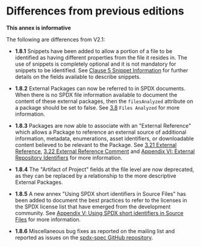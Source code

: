# Differences from previous editions

**This annex is informative**

The following are differences from V2.1:

* **1.8.1** Snippets have been added to allow a portion of a file to be identified as having different properties from the file it resides in. The use of snippets is completely optional and it is not mandatory for snippets to be identified. See [Clause 5 Snippet Information](./5-snippet-information.md) for further details on the fields available to describe snippets.

* **1.8.2** External Packages can now be referred to in SPDX documents. When there is no SPDX file information available to document the content of these external packages, then the `filesAnalyzed` attribute on a package should be set to false. See [3.8](3-package-information.md#3.8) `Files Analyzed` for more information.

* **1.8.3** Packages are now able to associate with an "External Reference" which allows a Package to reference an external source of additional information, metadata, enumerations, asset identifiers, or downloadable content believed to be relevant to the Package. See [3.21 External Reference](3-package-information.md#3.21), [3.22 External Reference Comment](3-package-information.md#3.22) and [Appendix VI: External Repository Identifiers](./appendix-VI-external-repository-identifiers.md) for more information.

* **1.8.4** The "Artifact of Project" fields at the file level are now deprecated, as they can be replaced by a relationship to the more descriptive External Packages.

* **1.8.5** A new annex "Using SPDX short identifiers in Source Files" has been added to document the best practices to refer to the licenses in the SPDX license list that have emerged from the development community. See [Appendix V: Using SPDX short identifiers in Source Files](./appendix-V-using-SPDX-short-identifiers-in-source-files.md) for more information.

* **1.8.6** Miscellaneous bug fixes as reported on the mailing list and reported as issues on the [spdx-spec GitHub repository](https://github.com/spdx/spdx-spec).
